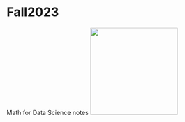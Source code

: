 # Fall2023
Math for Data Science
notes
<img src="[https://images.app.goo.gl/2ZqVjf5yhmhUPwqt6](https://www.freepik.com/free-vector/data-analysis-icons_1530355.htm)https://www.freepik.com/free-vector/data-analysis-icons_1530355.htm" width=200>
